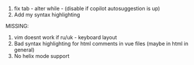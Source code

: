 1. fix tab - alter while - (disable if copilot autosuggestion is up)
2. Add my syntax highlighting

MISSING:

1. vim doesnt work if ru/uk - keyboard layout
2. Bad syntax highlighting for html comments in vue files (maybe in html in general)
3. No helix mode support
